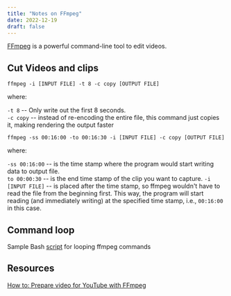 ```yaml
---
title: "Notes on FFmpeg"
date: 2022-12-19
draft: false
---
```


[FFmpeg](https://ffmpeg.org/)
is a powerful command-line tool to edit videos.

## Cut Videos and clips

`ffmpeg -i [INPUT FILE] -t 8 -c copy [OUTPUT FILE]`

where:

`-t 8` -- Only write out the first 8 seconds.  
`-c copy` -- instead of re-encoding the entire file,
this command just copies it, making rendering the output faster


`ffmpeg -ss 00:16:00 -to 00:16:30 -i [INPUT FILE] -c copy [OUTPUT FILE]`

where:

`-ss 00:16:00` -- is the time stamp where the program would start writing data
to output file.  
`to 00:00:30` -- is the end time stamp of the clip you want to capture.
`-i [INPUT FILE]` -- is placed after the time stamp, so ffmpeg wouldn't have to
read the file from the beginning first.
This way, the program will start reading (and immediately writing)
at the specified time stamp,
i.e., `00:16:00` in this case.

## Command loop

Sample Bash [script](/noautorotate.sh) for looping ffmpeg commands

## Resources

[How to: Prepare video for YouTube with FFmpeg](https://obrien.engineer/how-to-prepare-video-for-youtube-ffmpeg/)
